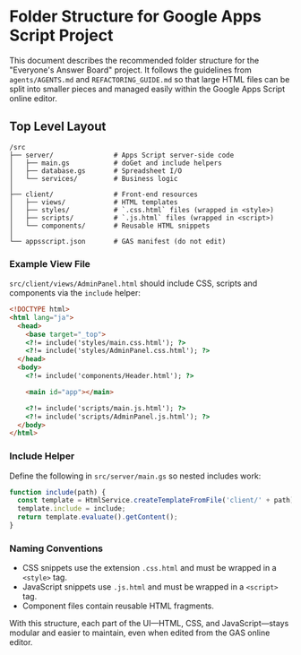 # Folder Structure for Google Apps Script Project

This document describes the recommended folder structure for the "Everyone's Answer Board" project. It follows the guidelines from `agents/AGENTS.md` and `REFACTORING_GUIDE.md` so that large HTML files can be split into smaller pieces and managed easily within the Google Apps Script online editor.

## Top Level Layout

```
/src
├── server/               # Apps Script server‑side code
│   ├── main.gs           # doGet and include helpers
│   ├── database.gs       # Spreadsheet I/O
│   └── services/         # Business logic
│
├── client/               # Front‑end resources
│   ├── views/            # HTML templates
│   ├── styles/           # `.css.html` files (wrapped in <style>)
│   ├── scripts/          # `.js.html` files (wrapped in <script>)
│   └── components/       # Reusable HTML snippets
│
└── appsscript.json       # GAS manifest (do not edit)
```

### Example View File

`src/client/views/AdminPanel.html` should include CSS, scripts and components via the `include` helper:

```html
<!DOCTYPE html>
<html lang="ja">
  <head>
    <base target="_top">
    <?!= include('styles/main.css.html'); ?>
    <?!= include('styles/AdminPanel.css.html'); ?>
  </head>
  <body>
    <?!= include('components/Header.html'); ?>

    <main id="app"></main>

    <?!= include('scripts/main.js.html'); ?>
    <?!= include('scripts/AdminPanel.js.html'); ?>
  </body>
</html>
```

### Include Helper

Define the following in `src/server/main.gs` so nested includes work:

```javascript
function include(path) {
  const template = HtmlService.createTemplateFromFile('client/' + path);
  template.include = include;
  return template.evaluate().getContent();
}
```

### Naming Conventions

- CSS snippets use the extension `.css.html` and must be wrapped in a `<style>` tag.
- JavaScript snippets use `.js.html` and must be wrapped in a `<script>` tag.
- Component files contain reusable HTML fragments.

With this structure, each part of the UI—HTML, CSS, and JavaScript—stays modular and easier to maintain, even when edited from the GAS online editor.

